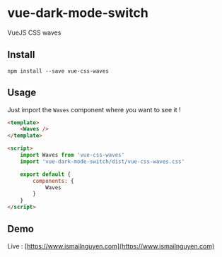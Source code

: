 # vue-dark-mode-switch
VueJS CSS waves

## Install
```shell
npm install --save vue-css-waves
```

## Usage
Just import the `Waves` component where you want to see it !

```html
<template>
    <Waves />
</template>

<script>
	import Waves from 'vue-css-waves'
    import 'vue-dark-mode-switch/dist/vue-css-waves.css'

	export default {
		components: {
			Waves
		}
	}
</script>
```

## Demo

Live : [https://www.ismailnguyen.com](https://www.ismailnguyen.com)

